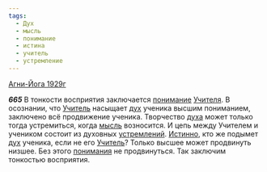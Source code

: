 ```yaml
---
tags:
  - Дух
  - мысль
  - понимание
  - истина
  - учитель
  - устремление
---
```


[Агни-Йога 1929г](https://127.0.0.1:4002/agni/1929)

___665___
В тонкости восприятия заключается [понимание](../../../tags/#понимание) [Учителя](../../../tags/#учитель). В осознании, что [Учитель](../../../tags/#учитель) насыщает [дух](../../../tags/#Дух) ученика высшим пониманием, заключено всё продвижение ученика. Творчество [духа](../../../tags/#Дух) может только тогда устремиться, когда [мысль](../../../tags/#мысль) возносится. И цепь между Учителем и учеником состоит из духовных [устремлений](../../../tags/#устремление). [Истинно](../../../tags/#истина), кто же подымет [дух](../../../tags/#Дух) ученика, если не его [Учитель](../../../tags/#учитель)? Только высшее может продвинуть низшее. Без этого [понимания](../../../tags/#понимание) не продвинуться. Так заключим тонкостью восприятия.